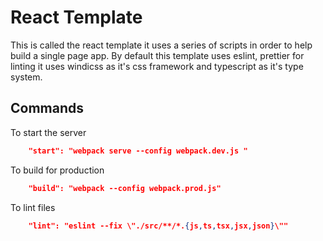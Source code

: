


# React Template


This is called the react template it uses a series of scripts in order to help build a single page app.
By default this template uses eslint, prettier for linting it uses windicss as it's css framework and typescript as it's type system.   


## Commands

To start the server
```json
    "start": "webpack serve --config webpack.dev.js "
```


To build for production 

```json
    "build": "webpack --config webpack.prod.js"
```


To lint files
```json
    "lint": "eslint --fix \"./src/**/*.{js,ts,tsx,jsx,json}\""
```


  
  
  
  
  
  
  
  
  
  
  
  
  
  
  
  
  
  
  
  
  
